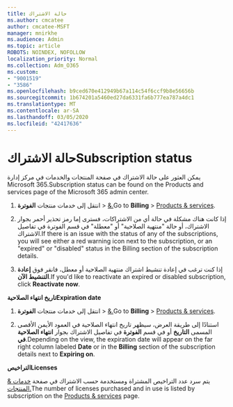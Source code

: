 ```yaml
---
title: حالة الاشتراك
ms.author: cmcatee
author: cmcatee-MSFT
manager: mnirkhe
ms.audience: Admin
ms.topic: article
ROBOTS: NOINDEX, NOFOLLOW
localization_priority: Normal
ms.collection: Adm_O365
ms.custom:
- "9001519"
- "3586"
ms.openlocfilehash: b9ced670e412949b67a114c54f6ccf9b8e56656b
ms.sourcegitcommit: 1b674201a5460ed27da6331fa6b777ea787a4dc1
ms.translationtype: MT
ms.contentlocale: ar-SA
ms.lasthandoff: 03/05/2020
ms.locfileid: "42417636"
---
```

# <a name="subscription-status"></a><span data-ttu-id="8d465-102">حالة الاشتراك</span><span class="sxs-lookup"><span data-stu-id="8d465-102">Subscription status</span></span>

<span data-ttu-id="8d465-103">يمكن العثور على حالة الاشتراك في صفحة المنتجات والخدمات في مركز إدارة Microsoft 365.</span><span class="sxs-lookup"><span data-stu-id="8d465-103">Subscription status can be found on the Products and services page of the Microsoft 365 admin center.</span></span>

1. <span data-ttu-id="8d465-104">انتقل إلى خدمات منتجات **الفوترة** > [&.](https://go.microsoft.com/fwlink/p/?linkid=842054)</span><span class="sxs-lookup"><span data-stu-id="8d465-104">Go to **Billing** > [Products & services](https://go.microsoft.com/fwlink/p/?linkid=842054).</span></span>

2. <span data-ttu-id="8d465-105">إذا كانت هناك مشكلة في حالة أي من الاشتراكات، فسترى إما رمز تحذير أحمر بجوار الاشتراك، أو حالة "منتهية الصلاحية" أو "معطلة" في قسم الفوترة في تفاصيل الاشتراك.</span><span class="sxs-lookup"><span data-stu-id="8d465-105">If there is an issue with the status of any of the subscriptions, you will see either a red warning icon next to the subscription, or an "expired" or "disabled" status in the Billing section of the subscription details.</span></span>

3. <span data-ttu-id="8d465-106">إذا كنت ترغب في إعادة تنشيط اشتراك منتهية الصلاحية أو معطل، فانقر فوق **إعادة التنشيط الآن**.</span><span class="sxs-lookup"><span data-stu-id="8d465-106">If you'd like to reactivate an expired or disabled subscription, click **Reactivate now**.</span></span>

<span data-ttu-id="8d465-107">**تاريخ انتهاء الصلاحية**</span><span class="sxs-lookup"><span data-stu-id="8d465-107">**Expiration date**</span></span>

1. <span data-ttu-id="8d465-108">انتقل إلى خدمات منتجات **الفوترة** > [&.](https://go.microsoft.com/fwlink/p/?linkid=842054)</span><span class="sxs-lookup"><span data-stu-id="8d465-108">Go to **Billing** > [Products & services](https://go.microsoft.com/fwlink/p/?linkid=842054).</span></span>

2. <span data-ttu-id="8d465-109">استنادًا إلى طريقة العرض، سيظهر تاريخ انتهاء الصلاحية في العمود الأيمن الأقصى المسمى **التاريخ** أو في قسم **الفوترة** في تفاصيل الاشتراك بجوار **انتهاء الصلاحية في**.</span><span class="sxs-lookup"><span data-stu-id="8d465-109">Depending on the view, the expiration date will appear on the far right column labeled **Date** or in the **Billing** section of the subscription details next to **Expiring on**.</span></span>

<span data-ttu-id="8d465-110">**التراخيص**</span><span class="sxs-lookup"><span data-stu-id="8d465-110">**Licenses**</span></span>

<span data-ttu-id="8d465-111">يتم سرد عدد التراخيص المشتراة ومستخدمة حسب الاشتراك في صفحة [خدمات & المنتجات.](https://go.microsoft.com/fwlink/p/?linkid=842054)</span><span class="sxs-lookup"><span data-stu-id="8d465-111">The number of licenses purchased and in use is listed by subscription on the [Products & services](https://go.microsoft.com/fwlink/p/?linkid=842054) page.</span></span>

